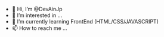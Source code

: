 - 👋 Hi, I’m @DevAinJp
- 👀 I’m interested in ...
- 🌱 I’m currently learning FrontEnd (HTML/CSS/JAVASCRIPT)
- 📫 How to reach me ...

<!---
DevAinJp/DevAinJp is a ✨ special ✨ repository because its `README.md` (this file) appears on your GitHub profile.
You can click the Preview link to take a look at your changes.
--->
